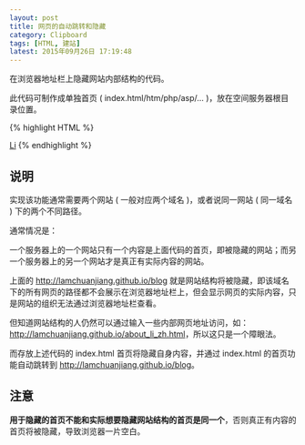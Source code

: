```yaml
---
layout: post
title: 网页的自动跳转和隐藏
category: Clipboard
tags: [HTML, 建站]
latest: 2015年09月26日 17:19:48
---
```


在浏览器地址栏上隐藏网站内部结构的代码。

此代码可制作成单独首页 ( index.html/htm/php/asp/... )，放在空间服务器根目录位置。

{% highlight HTML %}
<html>
<head>
<meta http-equiv="Content-Type" content="text/html; charset=UTF-8">
<title>lamchuanJiang.github.io | @lamChuanJiang</title>

<!-- 关键代码开始 -->

<frameset framespacing="0" border="0" rows="0" frameborder="0">
<frame name="main" src="http://lamchuanjiang.github.io/blog" scrolling="auto" noresize></frameset>

<!-- 关键代码结束 -->

</head>

<body>
<!-- 下行可选 -->
<a href="http://lamchuanjiang.github.io/">Li</a></body></html>
{% endhighlight %}

说明
-

实现该功能通常需要两个网站 ( 一般对应两个域名 )，或者说同一网站 ( 同一域名 ) 下的两个不同路径。

通常情况是：

一个服务器上的一个网站只有一个内容是上面代码的首页，即被隐藏的网站；而另一个服务器上的另一个网站才是真正有实际内容的网站。

上面的 <http://lamchuanjiang.github.io/blog> 就是网站结构将被隐藏，即该域名下的所有网页的路径都不会展示在浏览器地址栏上，但会显示网页的实际内容，只是网站的组织无法通过浏览器地址栏查看。

但知道网站结构的人仍然可以通过输入一些内部网页地址访问，如：<http://lamchuanjiang.github.io/about_li_zh.html>，所以这只是一个障眼法。

而存放上述代码的 index.html 首页将隐藏自身内容，并通过 index.html 的首页功能自动跳转到 <http://lamchuanjiang.github.io/blog>。

注意
-

**用于隐藏的首页不能和实际想要隐藏网站结构的首页是同一个**，否则真正有内容的首页将被隐藏，导致浏览器一片空白。
